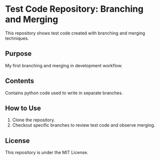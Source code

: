 # Test Code Repository: Branching and Merging

This repository shows test code created with branching and merging techniques.

## Purpose
My first branching and merging in development workflow.

## Contents
Contains python code used to write in separate branches.

## How to Use
1. Clone the repository.
2. Checkout specific branches to review test code and observe merging.

## License
This repository is under the MIT License.
